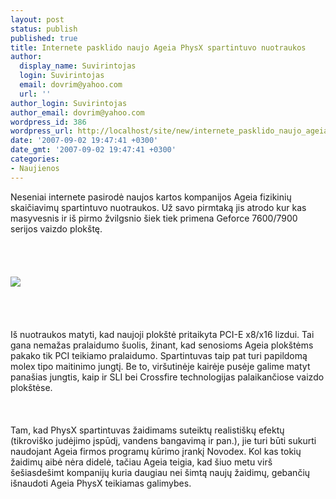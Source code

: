 ```yaml
---
layout: post
status: publish
published: true
title: Internete pasklido naujo Ageia PhysX spartintuvo nuotraukos
author:
  display_name: Suvirintojas
  login: Suvirintojas
  email: dovrim@yahoo.com
  url: ''
author_login: Suvirintojas
author_email: dovrim@yahoo.com
wordpress_id: 386
wordpress_url: http://localhost/site/new/internete_pasklido_naujo_ageia_physx_spartintuvo_nuotraukos/
date: '2007-09-02 19:47:41 +0300'
date_gmt: '2007-09-02 19:47:41 +0300'
categories:
- Naujienos
---
```

<p>Neseniai internete pasirodė naujos kartos kompanijos Ageia fizikinių skaičiavimų spartintuvo nuotraukos. Už savo pirmtaką jis atrodo kur kas masyvesnis ir iš pirmo žvilgsnio šiek tiek primena Geforce 7600/7900 serijos vaizdo plokštę.<br />
<br><br />
<br> <br><img src="http://img64.imageshack.us/img64/6900/ageiappunew1ez0.jpg"><br><br />
<br><br />
<br>Iš nuotraukos matyti, kad naujoji plokštė pritaikyta PCI-E x8/x16 lizdui. Tai gana nemažas pralaidumo šuolis, žinant, kad senosioms Ageia plokštėms pakako tik PCI teikiamo pralaidumo. Spartintuvas taip pat turi papildomą molex tipo maitinimo jungtį. Be to, viršutinėje kairėje pusėje galime matyt panašias jungtis, kaip ir SLI bei Crossfire technologijas palaikančiose vaizdo plokštėse.<br />
<br><br />
<br>Tam, kad PhysX spartintuvas žaidimams suteiktų realistiškų efektų (tikroviško judėjimo įspūdį, vandens bangavimą ir pan.), jie turi būti sukurti naudojant Ageia firmos programų kūrimo įrankį Novodex. Kol kas tokių žaidimų aibė nėra didelė, tačiau Ageia teigia, kad šiuo metu virš šešiasdešimt kompanijų kuria daugiau nei šimtą naujų žaidimų, gebančių išnaudoti Ageia PhysX teikiamas galimybes.</p>
